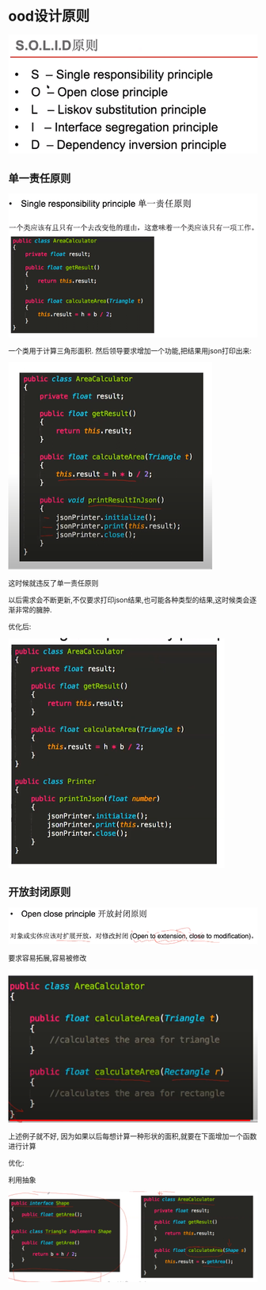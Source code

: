 # ood设计原则

![1](../Image/OOD/1.png)

## 单一责任原则

![2](../Image/OOD/2.png)

一个类用于计算三角形面积. 然后领导要求增加一个功能,把结果用json打印出来:

![3](../Image/OOD/3.png)

这时候就违反了单一责任原则

以后需求会不断更新,不仅要求打印json结果,也可能各种类型的结果,这时候类会逐渐非常的臃肿.

优化后:

![4](../Image/OOD/4.png)

## 开放封闭原则

![5](../Image/OOD/5.png)

要求容易拓展,容易被修改

![6](../Image/OOD/6.png)

上述例子就不好, 因为如果以后每想计算一种形状的面积,就要在下面增加一个函数进行计算

优化:

利用抽象

![7](../Image/OOD/7.png)